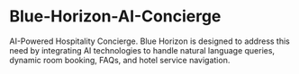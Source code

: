 # Blue-Horizon-AI-Concierge
AI-Powered Hospitality Concierge. Blue Horizon is designed to address this need by integrating AI technologies to handle natural language queries, dynamic room booking, FAQs, and hotel service navigation.
